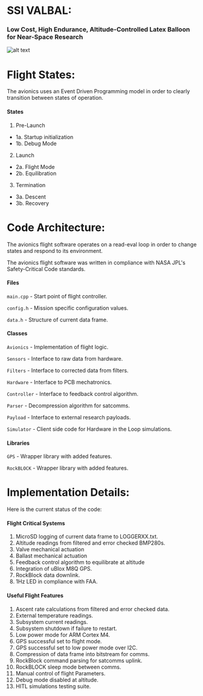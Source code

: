 # SSI VALBAL:
### Low Cost, High Endurance, Altitude-Controlled Latex Balloon for Near-Space Research

![alt text](VALBAL.jpg "VALBAL")

# Flight States:
The avionics uses an Event Driven Programming model in order to clearly transition between states of operation.

#### States
1. Pre-Launch  
 - 1a. Startup initialization
 - 1b. Debug Mode
2. Launch
 - 2a. Flight Mode
 - 2b. Equilibration
3. Termination
 - 3a. Descent
 - 3b. Recovery

# Code Architecture:
The avionics flight software operates on a read-eval loop in order to change states and respond to its environment.

The avionics flight software was written in compliance with NASA JPL's  Safety-Critical Code standards.

#### Files
`main.cpp` - Start point of flight controller.

`config.h` - Mission specific configuration values.

`data.h` - Structure of current data frame.

#### Classes
`Avionics` - Implementation of flight logic.

`Sensors` - Interface to raw data from hardware.

`Filters` - Interface to corrected data from filters.

`Hardware` - Interface to PCB mechatronics.

`Controller` - Interface to feedback control algorithm.

`Parser` - Decompression algorithm for satcomms.

`Payload` - Interface to external research payloads.

`Simulator` - Client side code for Hardware in the Loop simulations.

#### Libraries
`GPS` - Wrapper library with added features.

`RockBLOCK` - Wrapper library with added features.

# Implementation Details:
Here is the current status of the code:

#### Flight Critical Systems
1. MicroSD logging of current data frame to LOGGERXX.txt.
2. Altitude readings from filtered and error checked BMP280s.
3. Valve mechanical actuation
4. Ballast mechanical actuation
5. Feedback control algorithm to equilibrate at altitude
6. Integration of uBlox M8Q GPS.
7. RockBlock data downlink.
8. 1Hz LED in compliance with FAA.

#### Useful Flight Features
1. Ascent rate calculations from filtered and error checked data.
2. External temperature readings.
3. Subsystem current readings.
4. Subsystem shutdown if failure to restart.
5. Low power mode for ARM Cortex M4.
6. GPS successful set to flight mode.
7. GPS successful set to low power mode over I2C.
8. Compression of data frame into bitstream for comms.
9. RockBlock command parsing for satcomms uplink.
10. RockBLOCK sleep mode between comms.
11. Manual control of flight Parameters.
12. Debug mode disabled at altitude.
13. HITL simulations testing suite.
